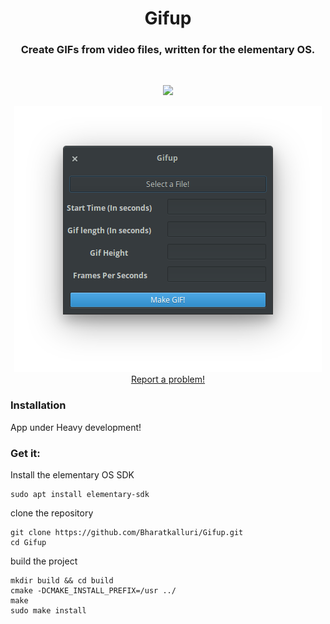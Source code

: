 <div>
  <h1 align="center">Gifup</h1>
  <h3 align="center">Create GIFs from video files, written for the elementary OS.</h3>
</div>

<br/>

<p align="center">
   <a href="https://github.com/bharatkalluri/Gifup/blob/master/LICENSE">
    <img src="https://img.shields.io/badge/License-GPL--3.0-blue.svg">
   </a>
</p>

<p align="center">
    <img src="https://github.com/BharatKalluri/Gifup/blob/master/Screenshot.png" alt="Screenshot"> <br>
  <a href="https://github.com/bharatkalluri/Gifup/issues/new"> Report a problem! </a>
</p>

### Installation

App under Heavy development!

### Get it:
Install the elementary OS SDK

```
sudo apt install elementary-sdk
```

clone the repository
```
git clone https://github.com/Bharatkalluri/Gifup.git
cd Gifup
```

build the project

```
mkdir build && cd build
cmake -DCMAKE_INSTALL_PREFIX=/usr ../
make
sudo make install
```
